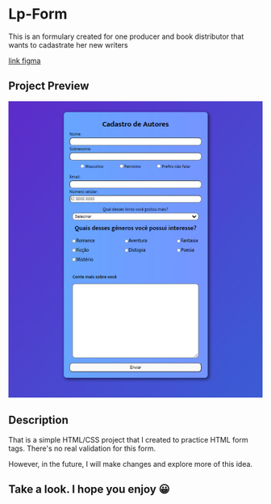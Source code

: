 # Lp-Form

This is an formulary created for one producer and book distributor that wants to cadastrate her new writers

[link figma](https://www.figma.com/file/jBWt7M5HMpfxDoEHQVTeyL/Lp-Form?type=design&node-id=0-1&t=iDTQ3K9CKV2LdNkv-0)

## Project Preview

![Project preview screenshot](assets/img/screenshot.png)

## Description

That is a simple HTML/CSS project that I created to practice HTML form tags. There's no real validation for this form.

However, in the future, I will make changes and explore more of this idea.

## Take a look. I hope you enjoy 😀
